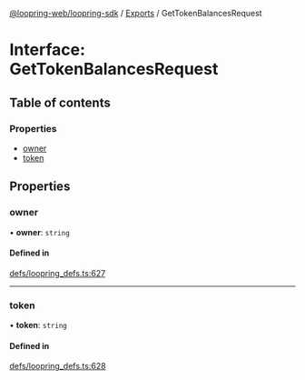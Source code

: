 [@loopring-web/loopring-sdk](../README.md) / [Exports](../modules.md) / GetTokenBalancesRequest

# Interface: GetTokenBalancesRequest

## Table of contents

### Properties

- [owner](GetTokenBalancesRequest.md#owner)
- [token](GetTokenBalancesRequest.md#token)

## Properties

### owner

• **owner**: `string`

#### Defined in

[defs/loopring_defs.ts:627](https://github.com/Loopring/loopring_sdk/blob/29b8a2c/src/defs/loopring_defs.ts#L627)

___

### token

• **token**: `string`

#### Defined in

[defs/loopring_defs.ts:628](https://github.com/Loopring/loopring_sdk/blob/29b8a2c/src/defs/loopring_defs.ts#L628)
